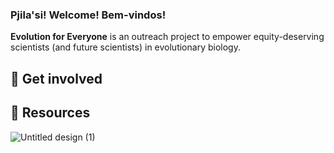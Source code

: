 ### **Pjila'si! Welcome! Bem-vindos!** 

**Evolution for Everyone** is an outreach project to empower equity-deserving scientists (and future scientists) in evolutionary biology. 

## 🦋 Get involved 
## 🦋 Resources 


![Untitled design (1)](https://github.com/user-attachments/assets/96e5a1e8-780c-4f82-aefb-28407bc98531)
